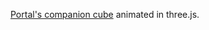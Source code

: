 [Portal's companion cube](http://theportalwiki.com/wiki/Weighted_Companion_Cube) animated in three.js.
